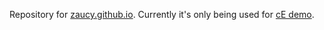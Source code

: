 Repository for [zaucy.github.io](http://zaucy.github.io).
Currently it's only being used for [cE demo](http://zaucy.github.io/js-scripts/browser-dom/cE/).
